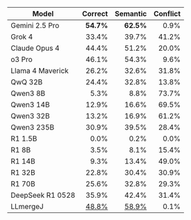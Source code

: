 | Model | Correct | Semantic | Conflict |
| --- | ---: | ---: | ---: |
| Gemini 2.5 Pro | **54.7%** | **62.5%** | 0.9% |
| Grok 4 | 33.4% | 39.7% | 41.2% |
| Claude Opus 4 | 44.4% | 51.2% | 20.0% |
| o3 Pro | 46.1% | 54.3% | 9.6% |
| Llama 4 Maverick | 26.2% | 32.6% | 31.8% |
| QwQ 32B | 24.4% | 32.8% | 13.8% |
| Qwen3 8B | 5.3% | 8.8% | 73.7% |
| Qwen3 14B | 12.9% | 16.6% | 69.5% |
| Qwen3 32B | 13.2% | 16.9% | 61.2% |
| Qwen3 235B | 30.9% | 39.5% | 28.4% |
| R1 1.5B | 0.0% | 0.2% | 0.0% |
| R1 8B | 3.5% | 8.1% | 15.4% |
| R1 14B | 9.3% | 13.4% | 49.0% |
| R1 32B | 22.8% | 30.4% | 30.9% |
| R1 70B | 25.6% | 32.8% | 29.3% |
| DeepSeek R1 0528 | 35.9% | 42.4% | 31.4% |
| LLmergeJ | <u>48.8%</u> | <u>58.9%</u> | 0.1% |
